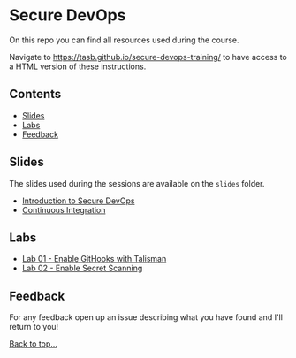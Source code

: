 # Secure DevOps

On this repo you can find all resources used during the course.

Navigate to <https://tasb.github.io/secure-devops-training/> to have access to a HTML version of these instructions.

## Contents

- [Slides](#slides)
- [Labs](#labs)
- [Feedback](#feedback)
  
## Slides

The slides used during the sessions are available on the `slides` folder.

- [Introduction to Secure DevOps](slides/01.SecureDevOps.pdf)
- [Continuous Integration](slides/02.ContinuousIntegration.pdf)

## Labs

- [Lab 01 - Enable GitHooks with Talisman](labs/lab01.md)
- [Lab 02 - Enable Secret Scanning](labs/lab02.md)

## Feedback

For any feedback open up an issue describing what you have found and I'll return to you!

[Back to top…](README.md#contents)
